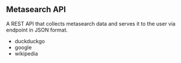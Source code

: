 ## Metasearch API

A REST API that collects metasearch data and serves it to the user via endpoint in JSON format.

- duckduckgo
- google
- wikipedia
